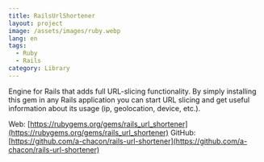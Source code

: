 ```yaml
---
title: RailsUrlShortener
layout: project
image: /assets/images/ruby.webp
lang: en
tags:
  - Ruby
  - Rails
category: Library
---
```

Engine for Rails that adds full URL-slicing functionality. By simply installing this gem in any Rails application you can start URL slicing and get useful information about its usage (ip, geolocation, device, etc.).

Web: [https://rubygems.org/gems/rails_url_shortener](https://rubygems.org/gems/rails_url_shortener)
GitHub: [https://github.com/a-chacon/rails-url-shortener](https://github.com/a-chacon/rails-url-shortener)

